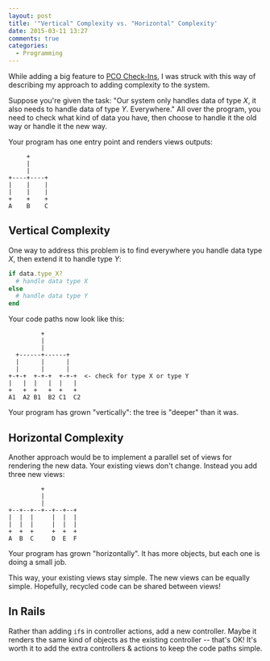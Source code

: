 ```yaml
---
layout: post
title: '"Vertical" Complexity vs. "Horizontal" Complexity'
date: 2015-03-11 13:27
comments: true
categories:
  - Programming
---
```


While adding a big feature to [PCO Check-Ins](http://get.planningcenteronline.com/check-ins), I was struck with this way of describing my approach to adding complexity to the system.

<!-- more -->

Suppose you're given the task: "Our system only handles data of type _X_, it also needs to handle data of type _Y_. Everywhere." All over the program, you need to check what kind of data you have, then choose to handle it the old way or handle it the new way.

Your program has one entry point and renders views outputs:

```
     +     
     |     
     |     
+----+----+
|    |    |
|    |    |
+    +    +
A    B    C
```

## Vertical Complexity

One way to address this problem is to find everywhere you handle data type _X_, then extend it to handle type _Y_:

```ruby
if data.type_X?
  # handle data type X
else
  # handle data type Y
end
```

Your code paths now look like this:

```
         +     
         |     
         | 
  +------+------+
  |      |      |
  |      |      |
+-+-+  +-+-+  +-+-+  <- check for type X or type Y
|   |  |   |  |   |
+   +  +   +  +   +
A1  A2 B1  B2 C1  C2
```

Your program has grown "vertically": the tree is "deeper" than it was.

## Horizontal Complexity

Another approach would be to implement a parallel set of views for rendering the new data. Your existing views don't change. Instead you add three new views:

```
         +
         |
         |
+--+--+--+--+--+--+
|  |  |     |  |  |
|  |  |     |  |  |
+  +  +     +  +  +
A  B  C     D  E  F
```

Your program has grown "horizontally". It has more objects, but each one is doing a small job.

This way, your existing views stay simple. The new views can be equally simple. Hopefully, recycled code can be shared between views!

## In Rails

Rather than adding `if`s in controller actions, add a new controller. Maybe it renders the same kind of objects as the existing controller -- that's OK! It's worth it to add the extra controllers & actions to keep the code paths simple.




